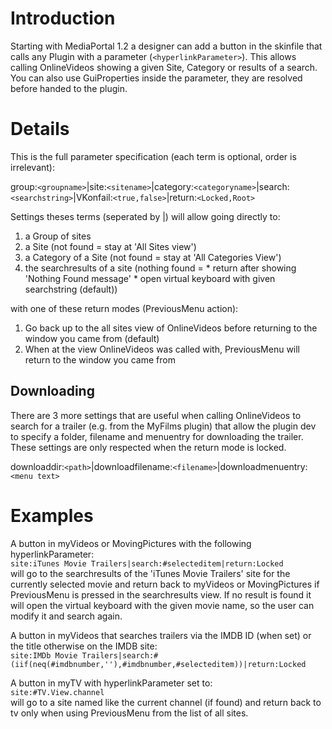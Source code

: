 

# Introduction #

Starting with MediaPortal 1.2 a designer can add a button in the skinfile that calls any Plugin with a parameter (`<hyperlinkParameter>`). This allows calling OnlineVideos showing a given Site, Category or results of a search. You can also use GuiProperties inside the parameter, they are resolved before handed to the plugin.

# Details #

This is the full parameter specification (each term is optional, order is irrelevant):

group:`<groupname>`|site:`<sitename>`|category:`<categoryname>`|search:`<searchstring>`|VKonfail:`<true,false>`|return:`<Locked,Root>`

Settings theses terms (seperated by |) will allow going directly to:

  1. a Group of sites
  1. a Site (not found = stay at 'All Sites view')
  1. a Category of a Site (not found = stay at 'All Categories View')
  1. the searchresults of a site (nothing found =
    * return after showing 'Nothing Found message'
    * open virtual keyboard with given searchstring (default))

with one of these return modes (PreviousMenu action):

  1. Go back up to the all sites view of OnlineVideos before returning to the window you came from (default)
  1. When at the view OnlineVideos was called with, PreviousMenu will return to the window you came from

## Downloading ##

There are 3 more settings that are useful when calling OnlineVideos to search for a trailer (e.g. from the MyFilms plugin) that allow the plugin dev to specify a folder, filename and menuentry for downloading the trailer. These settings are only respected when the return mode is locked.

downloaddir:`<path>`|downloadfilename:`<filename>`|downloadmenuentry:`<menu text>`

# Examples #

A button in myVideos or MovingPictures with the following hyperlinkParameter:<br />
`site:iTunes Movie Trailers|search:#selecteditem|return:Locked`<br />
will go to the searchresults of the 'iTunes Movie Trailers' site for the currently selected movie and return back to myVideos or MovingPictures if PreviousMenu is pressed in the searchresults view. If no result is found it will open the virtual keyboard with the given movie name, so the user can modify it and search again.


A button in myVideos that searches trailers via the IMDB ID (when set) or the title otherwise on the IMDB site:<br />
`site:IMDb Movie Trailers|search:#(iif(neq(#imdbnumber,''),#imdbnumber,#selecteditem))|return:Locked`<br />


A button in myTV with hyperlinkParameter set to:<br />
`site:#TV.View.channel`<br />
will go to a site named like the current channel (if found) and return back to tv only when using PreviousMenu from the list of all sites.